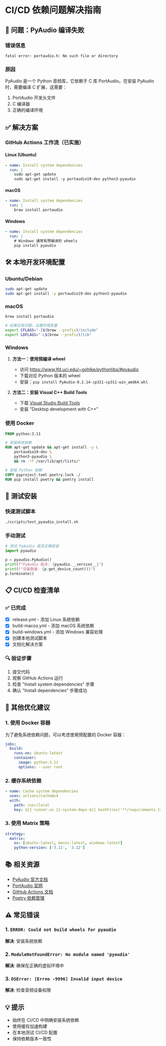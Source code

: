 # CI/CD 依赖问题解决指南

## 🔴 问题：PyAudio 编译失败

### 错误信息
```
fatal error: portaudio.h: No such file or directory
```

### 原因
PyAudio 是一个 Python 音频库，它依赖于 C 库 PortAudio。在安装 PyAudio 时，需要编译 C 扩展，这需要：
1. PortAudio 开发头文件
2. C 编译器
3. 正确的编译环境

## ✅ 解决方案

### GitHub Actions 工作流（已实施）

#### Linux (Ubuntu)
```yaml
- name: Install system dependencies
  run: |
    sudo apt-get update
    sudo apt-get install -y portaudio19-dev python3-pyaudio
```

#### macOS
```yaml
- name: Install system dependencies
  run: |
    brew install portaudio
```

#### Windows
```yaml
- name: Install system dependencies
  run: |
    # Windows 通常有预编译的 wheels
    pip install pyaudio
```

## 🛠️ 本地开发环境配置

### Ubuntu/Debian
```bash
sudo apt-get update
sudo apt-get install -y portaudio19-dev python3-pyaudio
```

### macOS
```bash
brew install portaudio

# 如果还有问题，设置环境变量
export CFLAGS="-I$(brew --prefix)/include"
export LDFLAGS="-L$(brew --prefix)/lib"
```

### Windows
1. **方法一：使用预编译 wheel**
   - 访问 https://www.lfd.uci.edu/~gohlke/pythonlibs/#pyaudio
   - 下载对应 Python 版本的 wheel
   - 安装：`pip install PyAudio‑0.2.14‑cp311‑cp311‑win_amd64.whl`

2. **方法二：安装 Visual C++ Build Tools**
   - 下载 [Visual Studio Build Tools](https://visualstudio.microsoft.com/downloads/#build-tools-for-visual-studio-2022)
   - 安装 "Desktop development with C++"

### 使用 Docker
```dockerfile
FROM python:3.11

# 安装系统依赖
RUN apt-get update && apt-get install -y \
    portaudio19-dev \
    python3-pyaudio \
    && rm -rf /var/lib/apt/lists/*

# 安装 Python 依赖
COPY pyproject.toml poetry.lock ./
RUN pip install poetry && poetry install
```

## 🧪 测试安装

### 快速测试脚本
```bash
./scripts/test_pyaudio_install.sh
```

### 手动测试
```python
# 测试 PyAudio 是否正确安装
import pyaudio

p = pyaudio.PyAudio()
print(f"PyAudio 版本: {pyaudio.__version__}")
print(f"设备数量: {p.get_device_count()}")
p.terminate()
```

## 📋 CI/CD 检查清单

### ✅ 已完成
- [x] release.yml - 添加 Linux 系统依赖
- [x] build-macos.yml - 添加 macOS 系统依赖  
- [x] build-windows.yml - 添加 Windows 兼容处理
- [x] 创建本地测试脚本
- [x] 文档化解决方案

### 🔍 验证步骤
1. 提交代码
2. 观察 GitHub Actions 运行
3. 检查 "Install system dependencies" 步骤
4. 确认 "Install dependencies" 步骤成功

## 🚀 其他优化建议

### 1. 使用 Docker 容器
为了避免系统依赖问题，可以考虑使用预配置的 Docker 容器：
```yaml
jobs:
  build:
    runs-on: ubuntu-latest
    container:
      image: python:3.11
      options: --user root
```

### 2. 缓存系统依赖
```yaml
- name: Cache system dependencies
  uses: actions/cache@v4
  with:
    path: /usr/local
    key: ${{ runner.os }}-system-deps-${{ hashFiles('**/requirements.txt') }}
```

### 3. 使用 Matrix 策略
```yaml
strategy:
  matrix:
    os: [ubuntu-latest, macos-latest, windows-latest]
    python-version: ['3.11', '3.12']
```

## 📚 相关资源

- [PyAudio 官方文档](https://people.csail.mit.edu/hubert/pyaudio/)
- [PortAudio 官网](http://www.portaudio.com/)
- [GitHub Actions 文档](https://docs.github.com/en/actions)
- [Poetry 依赖管理](https://python-poetry.org/docs/dependency-specification/)

## ⚠️ 常见错误

### 1. `ERROR: Could not build wheels for pyaudio`
**解决**: 安装系统依赖

### 2. `ModuleNotFoundError: No module named 'pyaudio'`
**解决**: 确保在正确的虚拟环境中

### 3. `OSError: [Errno -9996] Invalid input device`
**解决**: 检查音频设备权限

## 💡 提示

- 始终在 CI/CD 中明确安装系统依赖
- 使用缓存加速构建
- 在本地测试 CI/CD 配置
- 保持依赖版本一致性